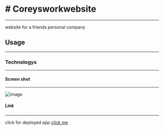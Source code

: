 
# # Coreysworkwebsite

***
website for a friends personal company
## Usage
***

### Technologys
***


#### Screen shot
***
![image]()
##### Link
***
click for deployed app
[click me](https://coreyshandymanservices-c753feba012a.herokuapp.com/)